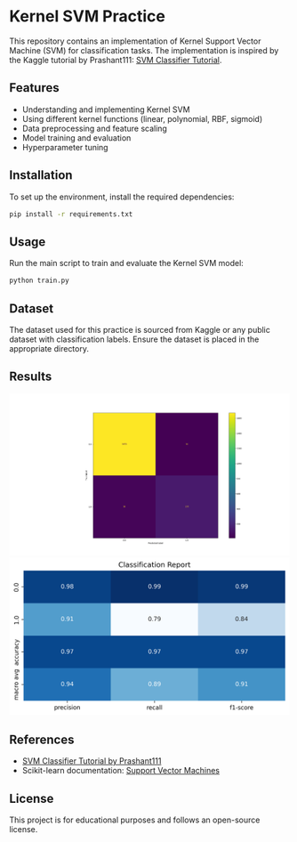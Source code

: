# Kernel SVM Practice

This repository contains an implementation of Kernel Support Vector Machine (SVM) for classification tasks. The implementation is inspired by the Kaggle tutorial by Prashant111: [SVM Classifier Tutorial](https://www.kaggle.com/code/prashant111/svm-classifier-tutorial).

## Features
- Understanding and implementing Kernel SVM
- Using different kernel functions (linear, polynomial, RBF, sigmoid)
- Data preprocessing and feature scaling
- Model training and evaluation
- Hyperparameter tuning

## Installation
To set up the environment, install the required dependencies:

```bash
pip install -r requirements.txt
```

## Usage
Run the main script to train and evaluate the Kernel SVM model:

```bash
python train.py
```

## Dataset
The dataset used for this practice is sourced from Kaggle or any public dataset with classification labels. Ensure the dataset is placed in the appropriate directory.

## Results
![Confusion Matrix](conf_matrix.png)
![Classification Report](classification_report.png)

## References
- [SVM Classifier Tutorial by Prashant111](https://www.kaggle.com/code/prashant111/svm-classifier-tutorial)
- Scikit-learn documentation: [Support Vector Machines](https://scikit-learn.org/stable/modules/svm.html)

## License
This project is for educational purposes and follows an open-source license.

